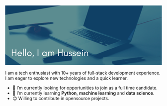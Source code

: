 ![Header Image](https://raw.githubusercontent.com/husainshabbir/husainshabbir/master/banner.png)

I am a tech enthusiast with 10+ years of full-stack development experience. I am eager to explore new technologies and a quick learner. 

- 🔭 I’m currently looking for opportunities to join as a full time candidate.
- 🌱 I’m currently learning **Python**, **machine learning** and **data science**.
- 😊 Willing to contribute in opensource projects.
